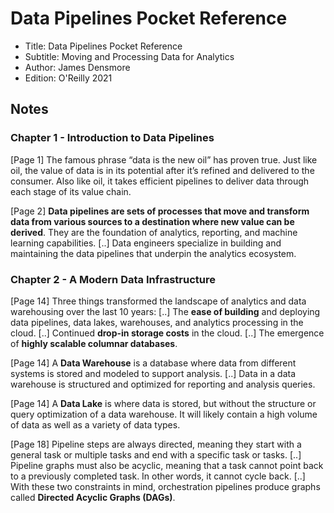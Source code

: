 # Data Pipelines Pocket Reference

- Title: Data Pipelines Pocket Reference
- Subtitle: Moving and Processing Data for Analytics
- Author: James Densmore
- Edition: O'Reilly 2021

## Notes

### Chapter 1 - Introduction to Data Pipelines

[Page 1] The famous phrase “data is the new oil” has proven true. Just like oil, the value of data is in its potential after it’s refined and delivered to the consumer. Also like oil, it takes efficient pipelines to deliver data through each stage of its value chain.

[Page 2] **Data pipelines are sets of processes that move and transform
data from various sources to a destination where new value can be derived**. They are the foundation of analytics, reporting, and
machine learning capabilities. [..] Data engineers specialize in building and maintaining the data pipelines that underpin the analytics ecosystem.

### Chapter 2 - A Modern Data Infrastructure

[Page 14] Three things transformed the landscape of analytics and data
warehousing over the last 10 years: [..] The **ease of building** and deploying data pipelines, data lakes, warehouses, and analytics processing in the cloud. [..] Continued **drop-in storage costs** in the cloud. [..] The emergence of **highly scalable columnar databases**.

[Page 14] A **Data Warehouse** is a database where data from different systems
is stored and modeled to support analysis. [..] Data in a data warehouse
is structured and optimized for reporting and analysis queries.

[Page 14] A **Data Lake** is where data is stored, but without the structure or query optimization of a data warehouse. It will likely contain a
high volume of data as well as a variety of data types.

[Page 18] Pipeline steps are always directed, meaning they start with a general task or multiple tasks and end with a specific task or tasks. [..] Pipeline graphs must also be acyclic, meaning that a task cannot
point back to a previously completed task. In other words, it cannot cycle back. [..] With these two constraints in mind, orchestration pipelines produce graphs called **Directed Acyclic Graphs (DAGs)**.